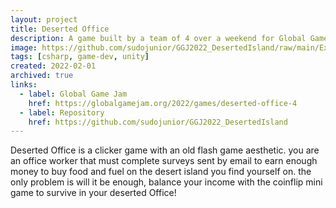 ```yaml
---
layout: project
title: Deserted Office
description: A game built by a team of 4 over a weekend for Global Game Jam.
image: https://github.com/sudojunior/GGJ2022_DesertedIsland/raw/main/External/screenshot.png
tags: [csharp, game-dev, unity]
created: 2022-02-01
archived: true
links:
  - label: Global Game Jam
    href: https://globalgamejam.org/2022/games/deserted-office-4
  - label: Repository
    href: https://github.com/sudojunior/GGJ2022_DesertedIsland
---
```


Deserted Office is a clicker game with an old flash game aesthetic. you are an office worker that must complete surveys sent by email to earn enough money to buy food and fuel on the desert island you find yourself on. the only problem is will it be enough, balance your income with the coinflip mini game to survive in your deserted Office!